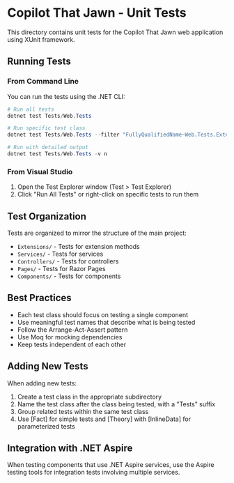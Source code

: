 # Copilot That Jawn - Unit Tests

This directory contains unit tests for the Copilot That Jawn web application using XUnit framework.

## Running Tests

### From Command Line

You can run the tests using the .NET CLI:

```powershell
# Run all tests
dotnet test Tests/Web.Tests

# Run specific test class
dotnet test Tests/Web.Tests --filter "FullyQualifiedName~Web.Tests.Extensions.ImageUrlRewriterExtensionTests"

# Run with detailed output
dotnet test Tests/Web.Tests -v n
```

### From Visual Studio

1. Open the Test Explorer window (Test > Test Explorer)
2. Click "Run All Tests" or right-click on specific tests to run them

## Test Organization

Tests are organized to mirror the structure of the main project:

- `Extensions/` - Tests for extension methods
- `Services/` - Tests for services
- `Controllers/` - Tests for controllers
- `Pages/` - Tests for Razor Pages
- `Components/` - Tests for components

## Best Practices

- Each test class should focus on testing a single component
- Use meaningful test names that describe what is being tested
- Follow the Arrange-Act-Assert pattern
- Use Moq for mocking dependencies
- Keep tests independent of each other

## Adding New Tests

When adding new tests:

1. Create a test class in the appropriate subdirectory
2. Name the test class after the class being tested, with a "Tests" suffix
3. Group related tests within the same test class
4. Use [Fact] for simple tests and [Theory] with [InlineData] for parameterized tests

## Integration with .NET Aspire

When testing components that use .NET Aspire services, use the Aspire testing tools for integration tests involving multiple services.
